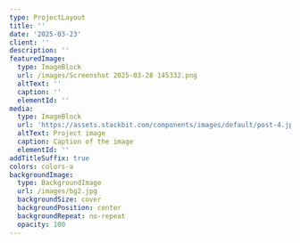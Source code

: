 ```yaml
---
type: ProjectLayout
title: ''
date: '2025-03-23'
client: ''
description: ''
featuredImage:
  type: ImageBlock
  url: /images/Screenshot 2025-03-28 145332.png
  altText: ''
  caption: ''
  elementId: ''
media:
  type: ImageBlock
  url: 'https://assets.stackbit.com/components/images/default/post-4.jpeg'
  altText: Project image
  caption: Caption of the image
  elementId: ''
addTitleSuffix: true
colors: colors-a
backgroundImage:
  type: BackgroundImage
  url: /images/bg2.jpg
  backgroundSize: cover
  backgroundPosition: center
  backgroundRepeat: no-repeat
  opacity: 100
---
```

